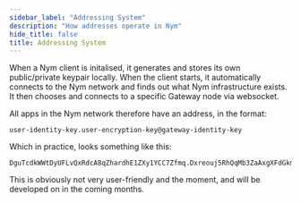 ```yaml
---
sidebar_label: "Addressing System"
description: "How addresses operate in Nym"
hide_title: false
title: Addressing System
---
```


When a Nym client is initalised, it generates and stores its own public/private keypair locally. When the client starts, it automatically connects to the Nym network and finds out what Nym infrastructure exists. It then chooses and connects to a specific Gateway node via websocket.

All apps in the Nym network therefore have an address, in the format:

```
user-identity-key.user-encryption-key@gateway-identity-key
``` 

Which in practice, looks something like this: 

```
DguTcdkWWtDyUFLvQxRdcA8qZhardhE1ZXy1YCC7Zfmq.Dxreouj5RhQqMb3ZaAxgXFdGkmfbDKwk457FdeHGKmQQ@4kjgWmFU1tcGAZYRZR57yFuVAexjLbJ5M7jvo3X5Hkcf
```

This is obviously not very user-friendly and the moment, and will be developed on in the coming months. 